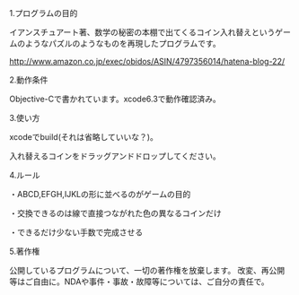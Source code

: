 1.プログラムの目的

イアンスチュアート著、数学の秘密の本棚で出てくるコイン入れ替えというゲームのようなパズルのようなものを再現したプログラムです。

http://www.amazon.co.jp/exec/obidos/ASIN/4797356014/hatena-blog-22/

2.動作条件

Objective-Cで書かれています。xcode6.3で動作確認済み。

3.使い方

xcodeでbuild(それは省略していいな？)。

入れ替えるコインをドラッグアンドドロップしてください。

4.ルール

・ABCD,EFGH,IJKLの形に並べるのがゲームの目的

・交換できるのは線で直接つながれた色の異なるコインだけ

・できるだけ少ない手数で完成させる

5.著作権

公開しているプログラムについて、一切の著作権を放棄します。 改変、再公開等はご自由に。NDAや事件・事故・故障等については、ご自分の責任で。
